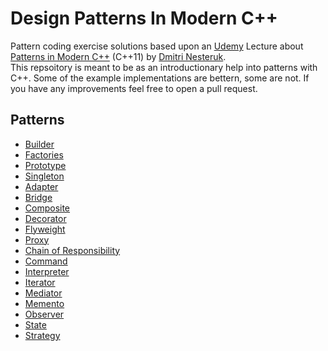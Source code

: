 # Design Patterns In Modern C++
Pattern coding exercise solutions based upon an [Udemy](https://www.udemy.com) Lecture about [Patterns in Modern C++](https://www.udemy.com/patterns-cplusplus/) (C++11) by [Dmitri Nesteruk](https://www.udemy.com/user/dmitrinesteruk/).\
This repsoitory is meant to be as an introductionary help into patterns with C++. Some of the example implementations are bettern, some are not. If you have any improvements feel free to open a pull request.

## Patterns
- [Builder](https://github.com/Ben1980/DesignPatternsInModernCPP/blob/master/builder.h)
- [Factories](https://github.com/Ben1980/DesignPatternsInModernCPP/blob/master/factory.h)
- [Prototype](https://github.com/Ben1980/DesignPatternsInModernCPP/blob/master/prototype.h)
- [Singleton](https://github.com/Ben1980/DesignPatternsInModernCPP/blob/master/singleton.h)
- [Adapter](https://github.com/Ben1980/DesignPatternsInModernCPP/blob/master/adapter.h)
- [Bridge](https://github.com/Ben1980/DesignPatternsInModernCPP/blob/master/bridge.h)
- [Composite](https://github.com/Ben1980/DesignPatternsInModernCPP/blob/master/composition.h)
- [Decorator](https://github.com/Ben1980/DesignPatternsInModernCPP/blob/master/decorator.h)
- [Flyweight](https://github.com/Ben1980/DesignPatternsInModernCPP/blob/master/flyweight.h)
- [Proxy](https://github.com/Ben1980/DesignPatternsInModernCPP/blob/master/proxy.h)
- [Chain of Responsibility](https://github.com/Ben1980/DesignPatternsInModernCPP/blob/master/chainOfResponsibility.h)
- [Command](https://github.com/Ben1980/DesignPatternsInModernCPP/blob/master/command.h)
- [Interpreter](https://github.com/Ben1980/DesignPatternsInModernCPP/blob/master/expressionProcessor.h)
- [Iterator](https://github.com/Ben1980/DesignPatternsInModernCPP/blob/master/iterator.h)
- [Mediator](https://github.com/Ben1980/DesignPatternsInModernCPP/blob/master/mediator.h)
- [Memento](https://github.com/Ben1980/DesignPatternsInModernCPP/blob/master/memento.h)
- [Observer](https://github.com/Ben1980/DesignPatternsInModernCPP/blob/master/observer.h)
- [State](https://github.com/Ben1980/DesignPatternsInModernCPP/blob/master/state.h)
- [Strategy](https://github.com/Ben1980/DesignPatternsInModernCPP/blob/master/strategy.h)
